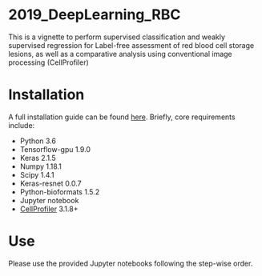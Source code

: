 # 2019_DeepLearning_RBC

This is a vignette to perform supervised classification and weakly supervised regression for Label-free assessment of red blood cell storage lesions, as well as a comparative analysis using conventional image processing (CellProfiler)


# Installation

A full installation guide can be found [here](https://www.evernote.com/shard/s730/sh/f60a69be-cb67-45f7-8054-c71035478b5e/5d7ca2a094dd33a599ef57715403cead). Briefly, core requirements include:
- Python 3.6
- Tensorflow-gpu 1.9.0
- Keras 2.1.5
- Numpy 1.18.1
- Scipy 1.4.1
- Keras-resnet 0.0.7
- Python-bioformats 1.5.2
- Jupyter notebook
- [CellProfiler](http://cellprofiler.org) 3.1.8+


# Use

Please use the provided Jupyter notebooks following the step-wise order.
